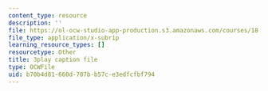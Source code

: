 ```yaml
---
content_type: resource
description: ''
file: https://ol-ocw-studio-app-production.s3.amazonaws.com/courses/18-065-matrix-methods-in-data-analysis-signal-processing-and-machine-learning-spring-2018/b70b4d81660d707bb57ce3edfcfbf794_9BYsNpTCZGg.srt
file_type: application/x-subrip
learning_resource_types: []
resourcetype: Other
title: 3play caption file
type: OCWFile
uid: b70b4d81-660d-707b-b57c-e3edfcfbf794
---
```

